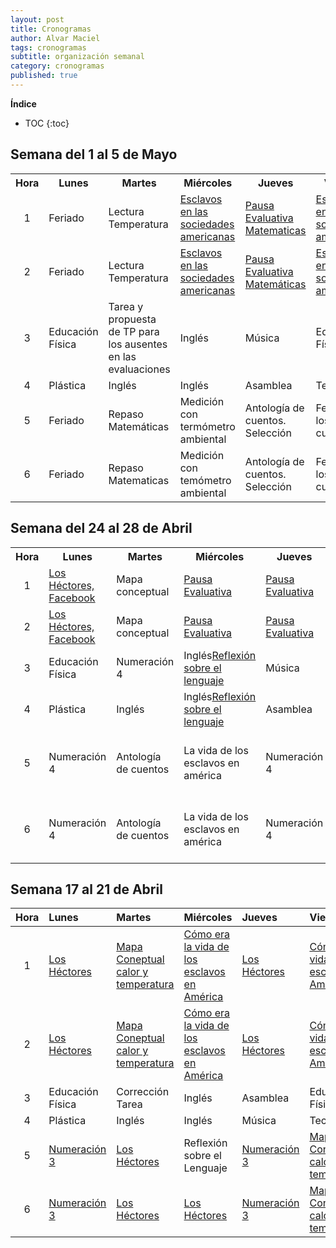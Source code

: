 ```yaml
---
layout: post
title: Cronogramas
author: Alvar Maciel
tags: cronogramas
subtitle: organización semanal
category: cronogramas
published: true
---
```


**Índice**

* TOC
{:toc}

<!-- Modelo de horaio
## Semana del 24 al 28 de Abril
<table>
  <tr>
    <th align="center">Hora</th>
    <th align="center">Lunes</th>
    <th align="center">Martes</th>
    <th align="center">Miércoles</th>
    <th align="center">Jueves</th>
    <th align="center">Viernes</th>
  </tr>
  <tr>
    <td align="center">1</td>
    <td ></td>
    <td></td>
    <td></td>
    <td></td>
    <td></td>
  </tr>
  <tr>
    <td align="center">2</td>
    <td ></td>
    <td></td>
    <td></td>
    <td></td>
    <td></td>
  </tr>
  <tr>
    <td align="center">3</td>
    <td >Educación Física</td>
    <td></td>
    <td>Inglés</td>
    <td>Música</td>
    <td>Educación Física</td>
  </tr>
  <tr>
    <td align="center">4</td>
    <td >Plástica</td>
    <td>Inglés</td>
    <td>Inglés</td>
    <td>Asamblea</td>
    <td>Tecnología</td>
  </tr>
  <tr>
    <td align="center">5</td>
    <td ></td>
    <td></td>
    <td></td>
    <td></td>
    <td></td>
  </tr>
  <tr>
    <td align="center">6</td>
    <td ></td>
    <td></td>
    <td></td>
    <td></td>
    <td></td>
  </tr>
</table>
//-->
<!--## Horario

|Hora|Lunes                 |Martes                |Miércoles             |Jueves                |Viernes|
|:--:|:---------------------|:---------------------|:---------------------|:---------------------|:------|
|1   |Prácticas del Lenguaje|C. Naturales          |C. Sociales           |Prácticas del Lenguaje|C. Sociales|
|2   |Prácticas del Lenguaje|C. Naturales          |C. Sociales           |Prácticas del Lenguaje|C. Sociales|
|3   |Educación Física      |Matemáticas           |Inglés                |Música                |Educación Física|
|4   |Plástica              |Inglés                |Inglés                |Asamblea              |Tecnología|
|5   |Matemáticas           |Prácticas del Lenguaje|C. Naturales          |Matemáticas           |Matemáticas|
|6   |Matemáticas           |Prácticas del Lenguaje|C. Naturales          |Matemáticas           |Matemáticas|
//-->
## Semana del 1 al 5 de Mayo
<table>
  <tr>
    <th align="center">Hora</th>
    <th align="center">Lunes</th>
    <th align="center">Martes</th>
    <th align="center">Miércoles</th>
    <th align="center">Jueves</th>
    <th align="center">Viernes</th>
  </tr>
  <tr>
    <td align="center">1</td>
    <td >Feriado</td>
    <td>Lectura Temperatura</td>
    <td><a href="{{site.url}}{{site.baseurl}}/proyectos/2017/04/19/la-vida-de-los-esclavos-en-las-revoluciones.html#momento-1-cómo-era-la-vida-de-los-esclavos-en-las-sociedades-americanas">Esclavos en las sociedades americanas</a></td>
    <td><a href="{{site.url}}{{site.baseurl}}/planianual/2017/04/27/Pausas-Evaluativas.html#1-26-de-abril">Pausa Evaluativa Matematicas</a></td>
    <td><a href="{{site.url}}{{site.baseurl}}/proyectos/2017/04/19/la-vida-de-los-esclavos-en-las-revoluciones.html#momento-1-cómo-era-la-vida-de-los-esclavos-en-las-sociedades-americanas">Esclavos en las sociedades americanas</a></td>
  </tr>
  <tr>
    <td align="center">2</td>
    <td >Feriado</td>
    <td>Lectura Temperatura</td>
	<td><a href="{{site.url}}{{site.baseurl}}/proyectos/2017/04/19/la-vida-de-los-esclavos-en-las-revoluciones.html#momento-1-cómo-era-la-vida-de-los-esclavos-en-las-sociedades-americanas">Esclavos en las sociedades americanas</a></td>
    <td><a href="{{site.url}}{{site.baseurl}}/planianual/2017/04/27/Pausas-Evaluativas.html#1-26-de-abril">Pausa Evaluativa Matemáticas</a></td>    
	<td><a href="{{site.url}}{{site.baseurl}}/proyectos/2017/04/19/la-vida-de-los-esclavos-en-las-revoluciones.html#momento-1-cómo-era-la-vida-de-los-esclavos-en-las-sociedades-americanas">Esclavos en las sociedades americanas</a></td>
  </tr>
  <tr>
    <td align="center">3</td>
    <td >Educación Física</td>
    <td>Tarea y propuesta de TP para los ausentes en las evaluaciones</td>
    <td><stroke>Inglés</td>
    <td>Música</td>
    <td>Educación Física</td>
  </tr>
  <tr>
    <td align="center">4</td>
    <td >Plástica</td>
    <td>Inglés</td>
    <td>Inglés</td>
    <td>Asamblea</td>
    <td>Tecnología</td>
  </tr>
  <tr>
    <td align="center">5</td>
    <td >Feriado</td>
    <td>Repaso Matemáticas</td>
    <td>Medición con termómetro ambiental</td>
    <td>Antología de cuentos. Selección</td>
    <td>Festejamos los cumples</td>
  </tr>
  <tr>
    <td align="center">6</td>
    <td >Feriado</td>
    <td>Repaso Matematicas</td>
    <td>Medición con temómetro ambiental</td>
    <td>Antología de cuentos. Selección</td>
    <td>Festejamos los cumples</td>
  </tr>
</table>

## Semana del 24 al 28 de Abril
<table>
  <tr>
    <th align="center">Hora</th>
    <th align="center">Lunes</th>
    <th align="center">Martes</th>
    <th align="center">Miércoles</th>
    <th align="center">Jueves</th>
    <th align="center">Viernes</th>
  </tr>
  <tr>
    <td align="center">1</td>
    <td ><a href="{{site.url}}{{site.baseurl}}/proyectos/2017/04/13/antologia-de-cuentos.html#los-héctores-ricardo-mariño">Los Héctores, Facebook</a></td>
    <td>Mapa conceptual</td>
    <td><a href="{{site.url}}{{site.baseurl}}/planianual/2017/04/27/Pausas-Evaluativas.html#1-26-de-abril">Pausa Evaluativa</a></td>
    <td><a href="{{site.url}}{{site.baseurl}}/planianual/2017/04/27/Pausas-Evaluativas.html#1-26-de-abril">Pausa Evaluativa</a></td>
    <td>Pausa evaluativa</td>
  </tr>
  <tr>
    <td align="center">2</td>
    <td ><a href="{{site.url}}{{site.baseurl}}/proyectos/2017/04/13/antologia-de-cuentos.html#los-héctores-ricardo-mariño">Los Héctores, Facebook</a></td>
    <td>Mapa conceptual</td>
	<td><a href="{{site.url}}{{site.baseurl}}/planianual/2017/04/27/Pausas-Evaluativas.html#1-26-de-abril">Pausa Evaluativa</a></td>
    <td><a href="{{site.url}}{{site.baseurl}}/planianual/2017/04/27/Pausas-Evaluativas.html#1-26-de-abril">Pausa Evaluativa</a></td>    
	<td>Pausa Evaluativa</td>
  </tr>
  <tr>
    <td align="center">3</td>
    <td >Educación Física</td>
    <td>Numeración 4</td>
    <td><stroke>Inglés</stroke><a href="{{site.url}}{{site.baseurl}}/2017/04/25/reflexion-sobre-el-lenguaje.html#signos-de-puntuaciÓn">Reflexión sobre el lenguaje</a></td>
    <td>Música</td>
    <td>Educación Física</td>
  </tr>
  <tr>
    <td align="center">4</td>
    <td >Plástica</td>
    <td>Inglés</td>
    <td><stroke>Inglés</stroke><a href="{{site.url}}{{site.baseurl}}/2017/04/25/reflexion-sobre-el-lenguaje.html#signos-de-puntuaciÓn">Reflexión sobre el lenguaje</a></td>
    <td>Asamblea</td>
    <td>Tecnología</td>
  </tr>
  <tr>
    <td align="center">5</td>
    <td >Numeración 4</td>
    <td>Antología de cuentos</td>
    <td>La vida de los esclavos en américa</td>
    <td>Numeración 4</td>
    <td>La vida de los esclavos en américa</td>
  </tr>
  <tr>
    <td align="center">6</td>
    <td >Numeración 4</td>
    <td>Antología de cuentos</td>
    <td>La vida de los esclavos en américa</td>
    <td>Numeración 4</td>
    <td>La vida de los esclavos en américa</td>
  </tr>
</table>

## Semana 17 al 21 de Abril

|Hora|Lunes |Martes|Miércoles|Jueves|Viernes|
|:--:|:-----|:-----|:--------|:-----|:------|
|1|[Los Héctores]({{site.url}}{{site.baseurl}}/proyectos/2017/04/13/antologia-de-cuentos.html#los-héctores-ricardo-mariño)|[Mapa Coneptual calor y temperatura]({{site.url}}{{site.baseurl}}/proyectos/2017/04/17/los-materiales-y-el-calor.html#análisis-del-experimento-a-la-luz-del-texto)|[Cómo era la vida de los esclavos en América]({{site.url}}{{site.baseurl}}/proyectos/2017/04/19/la-vida-de-los-esclavos-en-las-revoluciones.html#momento-1-cómo-era-la-vida-de-los-esclavos-en-las-sociedades-americanas)|[Los Héctores]({{site.url}}{{site.baseurl}}/proyectos/2017/04/13/antologia-de-cuentos.html#los-héctores-ricardo-mariño)|[Cómo era la vida de los esclavos en América]({{site.url}}{{site.baseurl}}/proyectos/2017/04/19/la-vida-de-los-esclavos-en-las-revoluciones.html#momento-1-cómo-era-la-vida-de-los-esclavos-en-las-sociedades-americanas)|
|2|[Los Héctores]({{site.url}}{{site.baseurl}}/proyectos/2017/04/13/antologia-de-cuentos.html#los-héctores-ricardo-mariño)|[Mapa Coneptual calor y temperatura]({{site.url}}{{site.baseurl}}/proyectos/2017/04/17/los-materiales-y-el-calor.html#análisis-del-experimento-a-la-luz-del-texto)|[Cómo era la vida de los esclavos en América]({{site.url}}{{site.baseurl}}/proyectos/2017/04/19/la-vida-de-los-esclavos-en-las-revoluciones.html#momento-1-cómo-era-la-vida-de-los-esclavos-en-las-sociedades-americanas)|[Los Héctores]({{site.url}}{{site.baseurl}}/proyectos/2017/04/13/antologia-de-cuentos.html#los-héctores-ricardo-mariño)|[Cómo era la vida de los esclavos en América]({{site.url}}{{site.baseurl}}/proyectos/2017/04/19/la-vida-de-los-esclavos-en-las-revoluciones.html#momento-1-cómo-era-la-vida-de-los-esclavos-en-las-sociedades-americanas)|
|3|Educación Física|Corrección Tarea|Inglés|Asamblea|Educación Física|
|4|Plástica|Inglés|Inglés|Música|Tecnología|
|5|[Numeración 3](https://alvarmaciel.github.io/pruebapp/proyectos/2017/04/16/secuencia-numeracion.html#numeraci%C3%B3n-3)|[Los Héctores]({{site.url}}{{site.baseurl}}/proyectos/2017/04/13/antologia-de-cuentos.html#los-héctores-ricardo-mariño)|Reflexión sobre el Lenguaje|[Numeración 3](https://alvarmaciel.github.io/pruebapp/proyectos/2017/04/16/secuencia-numeracion.html#numeraci%C3%B3n-3)|[Mapa Coneptual calor y temperatura]({{site.url}}{{site.baseurl}}/proyectos/2017/04/17/los-materiales-y-el-calor.html#análisis-del-experimento-a-la-luz-del-texto)|
|6|[Numeración 3](https://alvarmaciel.github.io/pruebapp/proyectos/2017/04/16/secuencia-numeracion.html#numeraci%C3%B3n-3)|[Los Héctores]({{site.url}}{{site.baseurl}}/proyectos/2017/04/13/antologia-de-cuentos.html#los-héctores-ricardo-mariño)|[Los Héctores]({{site.url}}{{site.baseurl}}/proyectos/2017/04/13/antologia-de-cuentos.html#los-héctores-ricardo-mariño)|[Numeración 3](https://alvarmaciel.github.io/pruebapp/proyectos/2017/04/16/secuencia-numeracion.html#numeraci%C3%B3n-3)|[Mapa Coneptual calor y temperatura]({{site.url}}{{site.baseurl}}/proyectos/2017/04/17/los-materiales-y-el-calor.html#análisis-del-experimento-a-la-luz-del-texto)|

